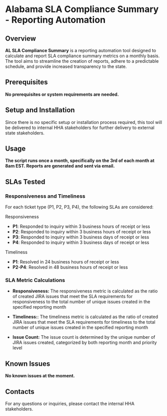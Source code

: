 # Alabama SLA Compliance Summary - Reporting Automation

## Overview

**AL SLA Compliance Summary** is a reporting automation tool designed to calculate and report SLA compliance summary metrics on a monthly basis. The tool aims to streamline the creation of reports, adhere to a predictable schedule, and provide increased transparency to the state.

## Prerequisites

**No prerequisites or system requirements are needed.**

## Setup and Installation

Since there is no specific setup or installation process required, this tool will be delivered to internal HHA stakeholders for further delivery to external state stakeholders.

## Usage

**The script runs once a month, specifically on the 3rd of each month at 8am EST. Reports are generated and sent via email.**

## SLAs Tested
### Responsiveness and Timeliness

For each ticket type (P1, P2, P3, P4), the following SLAs are considered:

Responsiveness
- **P1**: Responded to inquiry within 3 business hours of receipt or less
- **P2**: Responded to inquiry within 3 business hours of receipt or less
- **P3**: Responded to inquiry within 3 business days of receipt or less
- **P4**: Responded to inquiry within 3 business days of receipt or less

Timeliness
- **P1**: Resolved in 24 business hours of receipt or less
- **P2-P4**: Resolved in 48 business hours of receipt or less

### SLA Metric Calculations

- **Responsiveness:** The responsiveness metric is calculated as the ratio of created JIRA issues that meet the SLA requirements for responsiveness to the total number of unique issues created in the specified reporting month

- **Timeliness:**: The timeliness metric is calculated as the ratio of created JIRA issues that meet the SLA requirements for timeliness to the total number of unique issues created in the specified reporting month

- **Issue Count:** The issue count is determined by the unique number of JIRA issues created, categorized by both reporting month and priority level

## Known Issues

**No known issues at the moment.**

## Contacts

For any questions or inquiries, please contact the internal HHA stakeholders.
